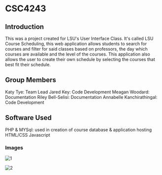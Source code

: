# CSC4243

## Introduction
This was a project created for LSU's User Interface Class. It's called LSU Course Scheduling, this web application allows students to search for courses and filter for said classes based on professors, the day which courses are available and the level of the courses. This application also allows the user to create their own schedule by selecting the courses that best fit their schedule.

## Group Members
Katy Tye: Team Lead
Jared Key: Code Development
Meagan Woodard: Documentation
Riley Bell-Selisi: Documentation
Annabelle Kanchirathingal: Code Development

## Software Used
PHP & MYSql: used in creation of course database & application hosting
HTML/CSS
Javascript

### Images
![1](https://user-images.githubusercontent.com/77216805/226073358-d4532e1f-c881-43aa-9c20-b773d61256f1.png)

![2](https://user-images.githubusercontent.com/77216805/226073389-0b57848f-f575-431d-8400-b0b918236307.png)
